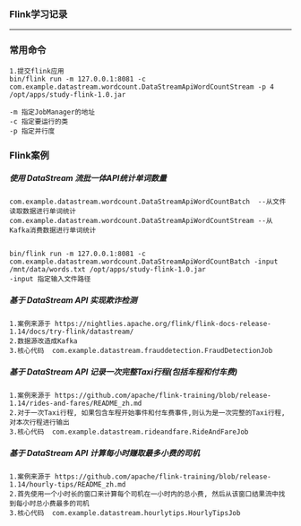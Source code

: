 ### Flink学习记录
***
### 常用命令
```shell script
1.提交flink应用
bin/flink run -m 127.0.0.1:8081 -c com.example.datastream.wordcount.DataStreamApiWordCountStream -p 4 /opt/apps/study-flink-1.0.jar

-m 指定JobManager的地址
-c 指定要运行的类
-p 指定并行度

```

### Flink案例

##### 使用 DataStream 流批一体API统计单词数量
```shell script
com.example.datastream.wordcount.DataStreamApiWordCountBatch  --从文件读取数据进行单词统计
com.example.datastream.wordcount.DataStreamApiWordCountStream --从Kafka消费数据进行单词统计


bin/flink run -m 127.0.0.1:8081 -c com.example.datastream.wordcount.DataStreamApiWordCountBatch -input /mnt/data/words.txt /opt/apps/study-flink-1.0.jar
-input 指定输入文件路径

```


##### 基于 DataStream API 实现欺诈检测
```shell script
1.案例来源于 https://nightlies.apache.org/flink/flink-docs-release-1.14/docs/try-flink/datastream/
2.数据源改造成Kafka
3.核心代码  com.example.datastream.frauddetection.FraudDetectionJob
```

##### 基于 DataStream API 记录一次完整Taxi行程(包括车程和付车费)
```shell script
1.案例来源于 https://github.com/apache/flink-training/blob/release-1.14/rides-and-fares/README_zh.md
2.对于一次Taxi行程, 如果包含车程开始事件和付车费事件,则认为是一次完整的Taxi行程, 对本次行程进行输出
3.核心代码  com.example.datastream.rideandfare.RideAndFareJob
```

##### 基于 DataStream API 计算每小时赚取最多小费的司机
```shell script
1.案例来源于 https://github.com/apache/flink-training/blob/release-1.14/hourly-tips/README_zh.md
2.首先使用一个小时长的窗口来计算每个司机在一小时内的总小费, 然后从该窗口结果流中找到每小时总小费最多的司机
3.核心代码  com.example.datastream.hourlytips.HourlyTipsJob
```
